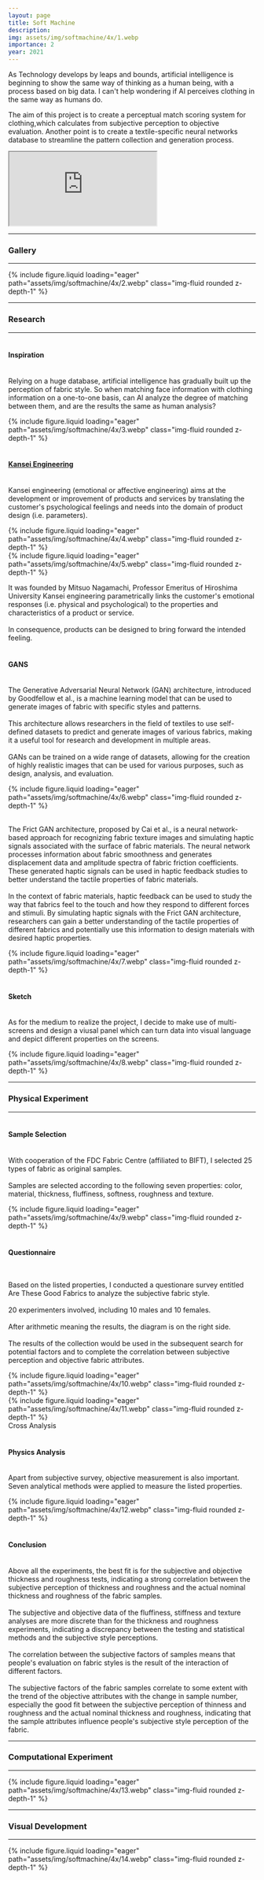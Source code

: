 ```yaml
---
layout: page
title: Soft Machine
description: 
img: assets/img/softmachine/4x/1.webp
importance: 2
year: 2021
---
```


As Technology develops by leaps and bounds, artificial intelligence is beginning to show the same way of thinking as a human being, with a process based on big data. I can't help wondering if AI perceives clothing in the same way as humans do.

The aim of this project is to create a perceptual match scoring system for clothing,which calculates from subjective perception to objective evaluation. Another point is to create a textile-specific neural networks database to streamline the pattern collection and generation process.

<div class="row">
    <div class="col-12">
        <div class="embed-responsive embed-responsive-16by9">
            <iframe class="embed-responsive-item" src="https://www.youtube.com/embed/3_ddmO2WKLU?si=hsbRwVSwM7Uh0dgu" allowfullscreen></iframe>
        </div>
    </div>
</div>

---

### Gallery

---

<!-- 一行一张图 -->
<div class="row">
    <div class="col-12">
        {% include figure.liquid loading="eager" path="assets/img/softmachine/4x/2.webp" class="img-fluid rounded z-depth-1" %}
    </div>
</div>

---

### Research

---

<h4>
    <br>
    Inspiration
</h4>

<p>
    <br>
    Relying on a huge database, artificial intelligence has gradually built up the perception of fabric style. So when matching face information with clothing information on a one-to-one basis, can AI analyze the degree of matching between them, and are the results the same as human analysis?
</p>

<!-- 一行一张图 -->
<div class="row">
    <div class="col-12">
        {% include figure.liquid loading="eager" path="assets/img/softmachine/4x/3.webp" class="img-fluid rounded z-depth-1" %}
    </div>
</div>

<h4>
    <br>
    <a href="https://en.wikipedia.org/wiki/Kansei_engineering" target="_blank">Kansei Engineering</a>
</h4>

<p>
    <br>
    Kansei engineering (emotional or affective engineering) aims at the development or improvement of products and services by translating the customer's psychological feelings and needs into the domain of product design (i.e. parameters). 
</p>

<!-- 一行一张图 -->
<div class="row">
    <div class="col-12">
        {% include figure.liquid loading="eager" path="assets/img/softmachine/4x/4.webp" class="img-fluid rounded z-depth-1" %}
    </div>
</div>

<!-- 一行一张图 -->
<div class="row">
    <div class="col-12">
        {% include figure.liquid loading="eager" path="assets/img/softmachine/4x/5.webp" class="img-fluid rounded z-depth-1" %}
    </div>
</div>

<p>
    It was founded by Mitsuo Nagamachi, Professor Emeritus of Hiroshima University Kansei engineering parametrically links the customer's emotional responses (i.e. physical and psychological) to the properties and characteristics of a product or service. <br><br>
    In consequence, products can be designed to bring forward the intended feeling.
</p>

<h4>
    <br>
    GANS
</h4>

<p>
    <br>
    The Generative Adversarial Neural Network (GAN) architecture, introduced by Goodfellow et al., is a machine learning model that can be used to generate images of fabric with specific styles and patterns. <br><br>
    This architecture allows researchers in the field of textiles to use self-defined datasets to predict and generate images of various fabrics, making it a useful tool for research and development in multiple areas. <br><br>
    GANs can be trained on a wide range of datasets, allowing for the creation of highly realistic images that can be used for various purposes, such as design, analysis, and evaluation.
</p>

<!-- 一行一张图,5/6大小,水平居中 -->
<div class="row justify-content-center">
    <div class="col-10">
        {% include figure.liquid loading="eager" path="assets/img/softmachine/4x/6.webp" class="img-fluid rounded z-depth-1" %}
    </div>
</div>

<p>
    <br>
    The Frict GAN architecture, proposed by Cai et al., is a neural network-based approach for recognizing fabric texture images and simulating haptic signals associated with the surface of fabric materials. The neural network processes information about fabric smoothness and generates displacement data and amplitude spectra of fabric friction coefficients. These generated haptic signals can be used in haptic feedback studies to better understand the tactile properties of fabric materials.<br><br>
    In the context of fabric materials, haptic feedback can be used to study the way that fabrics feel to the touch and how they respond to different forces and stimuli. By simulating haptic signals with the Frict GAN architecture, researchers can gain a better understanding of the tactile properties of different fabrics and potentially use this information to design materials with desired haptic properties.
</p>

<!-- 一行一张图,5/6大小,水平居中 -->
<div class="row justify-content-center">
    <div class="col-10">
        {% include figure.liquid loading="eager" path="assets/img/softmachine/4x/7.webp" class="img-fluid rounded z-depth-1" %}
    </div>
</div>

<h4>
    <br>
    Sketch
</h4>

<p>
    <br>
    As for the medium to realize the project, I decide to make use of multi-screens and design a viusal panel which can turn data into visual language and depict different properties on the screens.
</p>

<!-- 一行一张图 -->
<div class="row">
    <div class="col-12">
        {% include figure.liquid loading="eager" path="assets/img/softmachine/4x/8.webp" class="img-fluid rounded z-depth-1" %}
    </div>
</div>

---

### Physical Experiment

---

<h4>
    <br>
    Sample Selection
</h4>

<p>
    <br>
    With cooperation of the FDC Fabric Centre (affiliated to BIFT), I selected 25 types of fabric as original samples.<br><br>Samples are selected according to the following seven properties: 
    color, material, thickness, fluffiness, softness, roughness and texture.
</p>

<!-- 一行一张图 -->
<div class="row">
    <div class="col-12">
        {% include figure.liquid loading="eager" path="assets/img/softmachine/4x/9.webp" class="img-fluid rounded z-depth-1" %}
    </div>
</div>

<h4>
    <br>
    Questionnaire
</h4>

<!-- 一行分割为两栏,左边为垂直居中对齐的文本,右边为图像 -->
<div class="row">
    <div class="col-sm-4" style="display: flex; align-items: center;">
        <div style="text-align: left;">
            <p>
                <br>
                Based on the listed properties, I conducted a questionare survey entitled Are These Good Fabrics to analyze the subjective fabric style. <br><br>
                20 experimenters involved, 
                including 10 males and 10 females.<br><br>
                After arithmetic meaning the results, 
                the diagram is on the right side.<br><br>
                The results of the collection would be used in the subsequent search for potential factors and to complete the correlation between subjective perception and objective fabric attributes.
            </p>
        </div>
    </div>
    <div class="col-sm-8">
    {% include figure.liquid loading="eager" path="assets/img/softmachine/4x/10.webp" class="img-fluid rounded z-depth-1" %}
    </div>
</div>

<!-- 一行一张图 -->
<div class="row">
    <div class="col-12">
        {% include figure.liquid loading="eager" path="assets/img/softmachine/4x/11.webp" class="img-fluid rounded z-depth-1" %}
    </div>
</div>

<!-- 小字,可以往里写描述 -->
<div class="caption">
    Cross Analysis
</div>

<h4>
    <br>
    Physics Analysis
</h4>

<p>
    <br>
    Apart from subjective survey, objective measurement is also important. Seven analytical methods were applied to measure the listed properties.
</p>

<!-- 一行一张图 -->
<div class="row">
    <div class="col-12">
        {% include figure.liquid loading="eager" path="assets/img/softmachine/4x/12.webp" class="img-fluid rounded z-depth-1" %}
    </div>
</div>

<h4>
    <br>
    Conclusion
</h4>

<p>
    <br>
    Above all the experiments, the best fit is for the subjective and objective thickness and roughness tests, indicating a strong correlation between the subjective perception of thickness and roughness and the actual nominal thickness and roughness of the fabric samples.<br><br>
    The subjective and objective data of the fluffiness, stiffness and texture analyses are more discrete than for the thickness and roughness experiments, indicating a discrepancy between the testing and statistical methods and the subjective style perceptions.<br><br>
    The correlation between the subjective factors of samples means that people's evaluation on fabric styles is the result of the interaction of different factors.<br><br>
    The subjective factors of the fabric samples correlate to some extent with the trend of the objective attributes with the change in sample number, especially the good fit between the subjective perception of thinness and roughness and the actual nominal thickness and roughness, indicating that the sample attributes influence people's subjective style perception of the fabric.
</p>

---

### Computational Experiment

---

<!-- 一行一张图 -->
<div class="row">
    <div class="col-12">
        {% include figure.liquid loading="eager" path="assets/img/softmachine/4x/13.webp" class="img-fluid rounded z-depth-1" %}
    </div>
</div>

---

### Visual Development

---

<!-- 一行一张图 -->
<div class="row">
    <div class="col-12">
        {% include figure.liquid loading="eager" path="assets/img/softmachine/4x/14.webp" class="img-fluid rounded z-depth-1" %}
    </div>
</div>